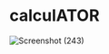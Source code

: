 # calculATOR

![Screenshot (243)](https://user-images.githubusercontent.com/61859353/97460794-abd72500-196f-11eb-92ab-29aec5438b13.png)


